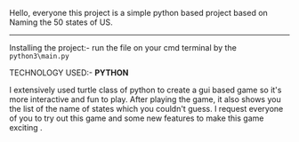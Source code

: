 Hello, everyone this project is a simple python based project based on Naming the 50 states of US.
***
Installing the project:-
run the file on your cmd terminal by the `python3\main.py`
  
TECHNOLOGY USED:- 
**PYTHON**

I extensively used turtle class of python to create a gui based game so it's more interactive and fun to play.
After playing the game, it also shows you the list of the name of states which you couldn't guess.
I request everyone of you to try out this game and some new features to make this game exciting .
